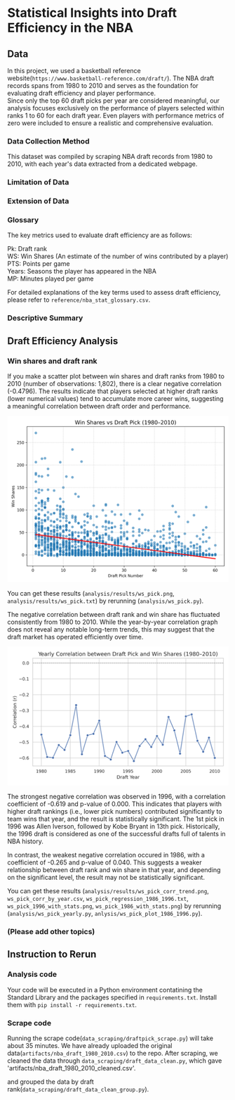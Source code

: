 # Statistical Insights into Draft Efficiency in the NBA

## Data  
In this project, we used a basketball reference website(`https://www.basketball-reference.com/draft/`). The NBA draft records spans from 1980 to 2010 and serves as the foundation for evaluating draft efficiency and player performance.   
Since only the top 60 draft picks per year are considered meaningful, our analysis focuses exclusively on the performance of players selected within ranks 1 to 60 for each draft year. Even players with performance metrics of zero were included to ensure a realistic and comprehensive evaluation.

### Data Collection Method
 This dataset was compiled by scraping NBA draft records from 1980 to 2010, with each year's data extracted from a dedicated webpage. 

### Limitation of Data

### Extension of Data

### Glossary
The key metrics used to evaluate draft efficiency are as follows:  

Pk: Draft rank    
WS: Win Shares (An estimate of the number of wins contributed by a player)  
PTS: Points per game  
Years: Seasons the player has appeared in the NBA  
MP: Minutes played per game

For detailed explanations of the key terms used to assess draft efficiency, please refer to `reference/nba_stat_glossary.csv`.

### Descriptive Summary

## Draft Efficiency Analysis  

### Win shares and draft rank
If you make a scatter plot between win shares and draft ranks from 1980 to 2010 (number of observations: 1,802), there is a clear negative correlation (-0.4796). The results indicate that players selected at higher draft ranks (lower numerical values) tend to accumulate more career wins, suggesting a meaningful correlation between draft order and performance.
  
![](analysis/results/ws_pick.png) 
  
You can get these results (`analysis/results/ws_pick.png`, `analysis/results/ws_pick.txt`) by rerunning (`analysis/ws_pick.py`).

The negative correlation between draft rank and win share has fluctuated consistently from 1980 to 2010. While the year-by-year correlation graph does not reveal any notable long-term trends, this may suggest that the draft market has operated efficiently over time.  

![](analysis/results/ws_pick_corr_trend.png) 

The strongest negative correlation was observed in 1996, with a correlation coefficient of -0.619 and p-value of 0.000. This indicates that players with higher draft rankings (i.e., lower pick numbers) contributed significantly to team wins that year, and the result is statistically significant. The 1st pick in 1996 was Allen Iverson, followed by Kobe Bryant in 13th pick. Historically, the 1996 draft is considered as one of the successful drafts full of talents in NBA history. 

In contrast, the weakest negative correlation occured in 1986, with a coefficient of -0.265 and p-value of 0.040. This suggests a weaker relationship between draft rank and win share in that year, and depending on the significant level, the result may not be statistically significant.

You can get these results (`analysis/results/ws_pick_corr_trend.png`, `ws_pick_corr_by_year.csv`, `ws_pick_regression_1986_1996.txt`, `ws_pick_1996_with_stats.png`, `ws_pick_1986_with_stats.png`) by rerunning (`analysis/ws_pick_yearly.py`, `anlysis/ws_pick_plot_1986_1996.py`).




### (Please add other topics)

## Instruction to Rerun

### Analysis code
Your code will be executed in a Python environment contatining the Standard Library and the packages specified in `requirements.txt`. Install them with `pip install -r requirements.txt`.

### Scrape code
Running the scrape code(`data_scraping/draftpick_scrape.py`) will take about 35 minutes. We have already uploaded the original data(`artifacts/nba_draft_1980_2010.csv`) to the repo.
After scraping, we cleaned the data through `data_scraping/draft_data_clean.py`, which gave 'artifacts/nba_draft_1980_2010_cleaned.csv'.



and grouped the data by draft rank(`data_scraping/draft_data_clean_group.py`).

